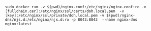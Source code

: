 `sudo docker run -v $(pwd)/nginx.conf:/etc/nginx/nginx.conf:ro -v [fullchain.cer]:/etc/nginx/ssl/certs/doh.local.pem  -v [key]:/etc/nginx/ssl/private/doh.local.pem -v $(pwd)/nginx-dns/njs.d:/etc/nginx/njs.d:ro -p 8043:8043  --name nginx-dns nginx:latest`

